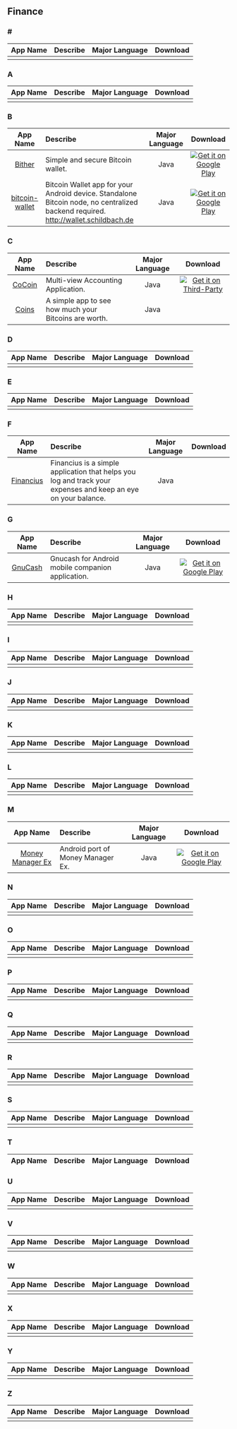 ## Finance  
### \#   
App Name                   | Describe                  | Major Language             | Download 
:------------------------: | :------------------------ | :------------------------: | :------------------------: 
 | | | 

### A  
App Name                   | Describe                  | Major Language             | Download 
:------------------------: | :------------------------ | :------------------------: | :------------------------: 
 | | | 

### B  
App Name                   | Describe                  | Major Language             | Download 
:------------------------: | :------------------------ | :------------------------: | :------------------------: 
[Bither](https://github.com/bither/bither-android) | Simple and secure Bitcoin wallet. | Java | [![Get it on Google Play](http://i.imgur.com/7sq06lr.png)](https://play.google.com/store/apps/details?id=net.bither)   
[bitcoin-wallet](https://github.com/schildbach/bitcoin-wallet) | Bitcoin Wallet app for your Android device. Standalone Bitcoin node, no centralized backend required. http://wallet.schildbach.de | Java | [![Get it on Google Play](http://i.imgur.com/7sq06lr.png)](https://play.google.com/store/apps/details?id=de.schildbach.wallet)

### C  
App Name                   | Describe                  | Major Language             | Download 
:------------------------: | :------------------------ | :------------------------: | :------------------------: 
[CoCoin](https://github.com/Nightonke/CoCoin) | Multi-view Accounting Application. | Java |[![Get it on Third-Party](http://i.imgur.com/ppYJYe5.png)](https://github.com/Nightonke/CoCoin/tree/master/APK)
[Coins](https://github.com/nothingmagical/coins-android) | A simple app to see how much your Bitcoins are worth. | Java |

### D  
App Name                   | Describe                  | Major Language             | Download 
:------------------------: | :------------------------ | :------------------------: | :------------------------: 
 | | | 

### E  
App Name                   | Describe                  | Major Language             | Download 
:------------------------: | :------------------------ | :------------------------: | :------------------------: 
 | | | 

### F  
App Name                   | Describe                  | Major Language             | Download 
:------------------------: | :------------------------ | :------------------------: | :------------------------: 
[Financius](https://github.com/mvarnagiris/financius-public) | Financius is a simple application that helps you log and track your expenses and keep an eye on your balance. | Java | 

### G  
App Name                   | Describe                  | Major Language             | Download 
:------------------------: | :------------------------ | :------------------------: | :------------------------: 
[GnuCash](https://github.com/codinguser/gnucash-android) | Gnucash for Android mobile companion application. | Java | [![Get it on Google Play](http://i.imgur.com/7sq06lr.png)](https://play.google.com/store/apps/details?id=org.gnucash.android)   

### H  
App Name                   | Describe                  | Major Language             | Download 
:------------------------: | :------------------------ | :------------------------: | :------------------------: 
 | | | 

### I  
App Name                   | Describe                  | Major Language             | Download 
:------------------------: | :------------------------ | :------------------------: | :------------------------: 
 | | | 

### J  
App Name                   | Describe                  | Major Language             | Download 
:------------------------: | :------------------------ | :------------------------: | :------------------------: 
 | | | 

### K  
App Name                   | Describe                  | Major Language             | Download 
:------------------------: | :------------------------ | :------------------------: | :------------------------: 
 | | | 

### L  
App Name                   | Describe                  | Major Language             | Download 
:------------------------: | :------------------------ | :------------------------: | :------------------------: 
 | | | 

### M  
App Name                   | Describe                  | Major Language             | Download 
:------------------------: | :------------------------ | :------------------------: | :------------------------: 
[Money Manager Ex](https://github.com/moneymanagerex/android-money-manager-ex) | Android port of Money Manager Ex. | Java | [![Get it on Google Play](http://i.imgur.com/7sq06lr.png)](https://play.google.com/store/apps/details?id=com.money.manager.ex)   

### N  
App Name                   | Describe                  | Major Language             | Download 
:------------------------: | :------------------------ | :------------------------: | :------------------------: 
 | | | 

### O  
App Name                   | Describe                  | Major Language             | Download 
:------------------------: | :------------------------ | :------------------------: | :------------------------: 
 | | | 

### P  
App Name                   | Describe                  | Major Language             | Download 
:------------------------: | :------------------------ | :------------------------: | :------------------------: 
 | | | 

### Q  
App Name                   | Describe                  | Major Language             | Download 
:------------------------: | :------------------------ | :------------------------: | :------------------------: 
 | | | 

### R  
App Name                   | Describe                  | Major Language             | Download 
:------------------------: | :------------------------ | :------------------------: | :------------------------: 
 | | | 

### S  
App Name                   | Describe                  | Major Language             | Download 
:------------------------: | :------------------------ | :------------------------: | :------------------------: 
 | | | 

### T  
App Name                   | Describe                  | Major Language             | Download 
:------------------------: | :------------------------ | :------------------------: | :------------------------: 

### U  
App Name                   | Describe                  | Major Language             | Download 
:------------------------: | :------------------------ | :------------------------: | :------------------------: 
 | | | 

### V  
App Name                   | Describe                  | Major Language             | Download 
:------------------------: | :------------------------ | :------------------------: | :------------------------: 
 | | | 

### W  
App Name                   | Describe                  | Major Language             | Download 
:------------------------: | :------------------------ | :------------------------: | :------------------------: 
 | | | 

### X  
App Name                   | Describe                  | Major Language             | Download 
:------------------------: | :------------------------ | :------------------------: | :------------------------: 
 | | | 

### Y  
App Name                   | Describe                  | Major Language             | Download 
:------------------------: | :------------------------ | :------------------------: | :------------------------: 
 | | | 

### Z  
App Name                   | Describe                  | Major Language             | Download 
:------------------------: | :------------------------ | :------------------------: | :------------------------: 
 | | | 
 
